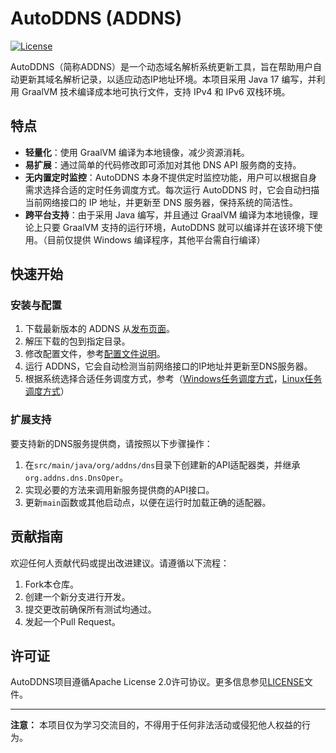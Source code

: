 # AutoDDNS (ADDNS)

[![License](https://img.shields.io/badge/License-Apache%202.0-blue.svg)](http://www.apache.org/licenses/LICENSE-2.0)

AutoDDNS（简称ADDNS）是一个动态域名解析系统更新工具，旨在帮助用户自动更新其域名解析记录，以适应动态IP地址环境。本项目采用 Java 17 编写，并利用 GraalVM 技术编译成本地可执行文件，支持 IPv4 和 IPv6 双栈环境。

## 特点

- **轻量化**：使用 GraalVM 编译为本地镜像，减少资源消耗。
- **易扩展**：通过简单的代码修改即可添加对其他 DNS API 服务商的支持。
- **无内置定时监控**：AutoDDNS 本身不提供定时监控功能，用户可以根据自身需求选择合适的定时任务调度方式。每次运行 AutoDDNS 时，它会自动扫描当前网络接口的 IP 地址，并更新至 DNS 服务器，保持系统的简洁性。
- **跨平台支持**：由于采用 Java 编写，并且通过 GraalVM 编译为本地镜像，理论上只要 GraalVM 支持的运行环境，AutoDDNS 就可以编译并在该环境下使用。（目前仅提供 Windows 编译程序，其他平台需自行编译）

## 快速开始

### 安装与配置

1. 下载最新版本的 ADDNS 从[发布页面](https://github.com/yahocen/AutoDDNS/releases/latest)。
2. 解压下载的包到指定目录。
3. 修改配置文件，参考[配置文件说明](doc/配置文件说明.md)。
4. 运行 ADDNS，它会自动检测当前网络接口的IP地址并更新至DNS服务器。
5. 根据系统选择合适任务调度方式，参考（[Windows任务调度方式](doc/Windows任务调度方式.md)，[Linux任务调度方式](doc/Windows任务调度方式.md)）

### 扩展支持

要支持新的DNS服务提供商，请按照以下步骤操作：

1. 在`src/main/java/org/addns/dns`目录下创建新的API适配器类，并继承`org.addns.dns.DnsOper`。
2. 实现必要的方法来调用新服务提供商的API接口。
3. 更新`main`函数或其他启动点，以便在运行时加载正确的适配器。

## 贡献指南

欢迎任何人贡献代码或提出改进建议。请遵循以下流程：

1. Fork本仓库。
2. 创建一个新分支进行开发。
3. 提交更改前确保所有测试均通过。
4. 发起一个Pull Request。

## 许可证

AutoDDNS项目遵循Apache License 2.0许可协议。更多信息参见[LICENSE](LICENSE)文件。

---

**注意：** 本项目仅为学习交流目的，不得用于任何非法活动或侵犯他人权益的行为。

